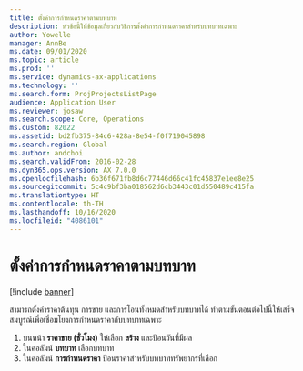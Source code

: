 ```yaml
---
title: ตั้งค่าการกำหนดราคาตามบทบาท
description: หัวข้อนี้ให้ข้อมูลเกี่ยวกับวิธีการตั้งค่าการกำหนดราคาสำหรับบทบาทเฉพาะ
author: Yowelle
manager: AnnBe
ms.date: 09/01/2020
ms.topic: article
ms.prod: ''
ms.service: dynamics-ax-applications
ms.technology: ''
ms.search.form: ProjProjectsListPage
audience: Application User
ms.reviewer: josaw
ms.search.scope: Core, Operations
ms.custom: 82022
ms.assetid: bd2fb375-84c6-428a-8e54-f0f719045898
ms.search.region: Global
ms.author: andchoi
ms.search.validFrom: 2016-02-28
ms.dyn365.ops.version: AX 7.0.0
ms.openlocfilehash: 6b36f671fb8d6c77446d66c41fc45837e1ee8e25
ms.sourcegitcommit: 5c4c9bf3ba018562d6cb3443c01d550489c415fa
ms.translationtype: HT
ms.contentlocale: th-TH
ms.lasthandoff: 10/16/2020
ms.locfileid: "4086101"
---
```

# <a name="set-up-role-based-pricing"></a>ตั้งค่าการกำหนดราคาตามบทบาท

[!include [banner](../includes/banner.md)]

สามารถตั้งค่าราคาต้นทุน การขาย และการโอนทั้งหมดสำหรับบทบาทได้ ทำตามขั้นตอนต่อไปนี้ให้เสร็จสมบูรณ์เพื่อเชื่อมโยงการกำหนดราคากับบทบาทเฉพาะ

1. บนหน้า **ราคาขาย (ชั่วโมง)** ให้เลือก **สร้าง** และป้อนวันที่มีผล
2. ในคอลัมน์ **บทบาท** เลือกบทบาท
3. ในคอลัมน์ **การกำหนดราคา** ป้อนราคาสำหรับบทบาททรัพยากรที่เลือก
